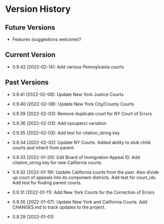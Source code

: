 # Version History

## Future Versions

 - Features (suggestions welcome)?

## Current Version

 - 0.9.42 (2022-02-14): Add various Pennsylvania courts

## Past Versions

 - 0.9.41 (2022-02-08): Update New York Justice Courts

 - 0.9.40 (2022-02-08): Update New York City/County Courts

 - 0.9.39 (2022-02-03): Remove duplicate court for NY Court of Errors

 - 0.9.36 (2022-02-03): Add nysuperct variation

 - 0.9.35 (2022-02-03): Add test for citation_string key.

 - 0.9.34 (2022-02-02): Update NY Courts. Added ability to stub child courts and inherit from parent.

 - 0.9.33 (2022-01-20): Edit Board of Immigration Appeal ID.  Add citation_string key for new California courts.

 - 0.9.32 (2022-01-19): Update California courts from the past.  Also divide up court of appeals into its component districts.  Add test for court_ids.  Add test for finding parent courts.

 - 0.9.31 (2022-01-11): Add New York Courts for the Correction of Errors

 - 0.9.30 (2022-01-07): Update New York and California Courts.  Add CHANGES.md to track updates to the project.

 - 0.9.29 (2022-01-01): 

